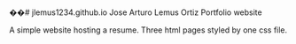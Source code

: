 ��#   j l e m u s 1 2 3 4 . g i t h u b . i o 
Jose Arturo Lemus Ortiz
Portfolio website

 A simple website hosting a resume.
Three html pages styled by one css file.
